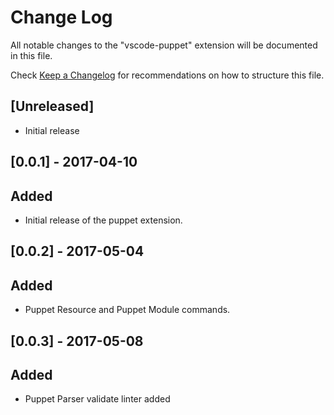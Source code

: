 # Change Log
All notable changes to the "vscode-puppet" extension will be documented in this file.

Check [Keep a Changelog](http://keepachangelog.com/) for recommendations on how to structure this file.

## [Unreleased]
- Initial release


## [0.0.1] - 2017-04-10
## Added
- Initial release of the puppet extension.

## [0.0.2] - 2017-05-04
## Added
- Puppet Resource and Puppet Module commands.

## [0.0.3] - 2017-05-08
## Added
- Puppet Parser validate linter added